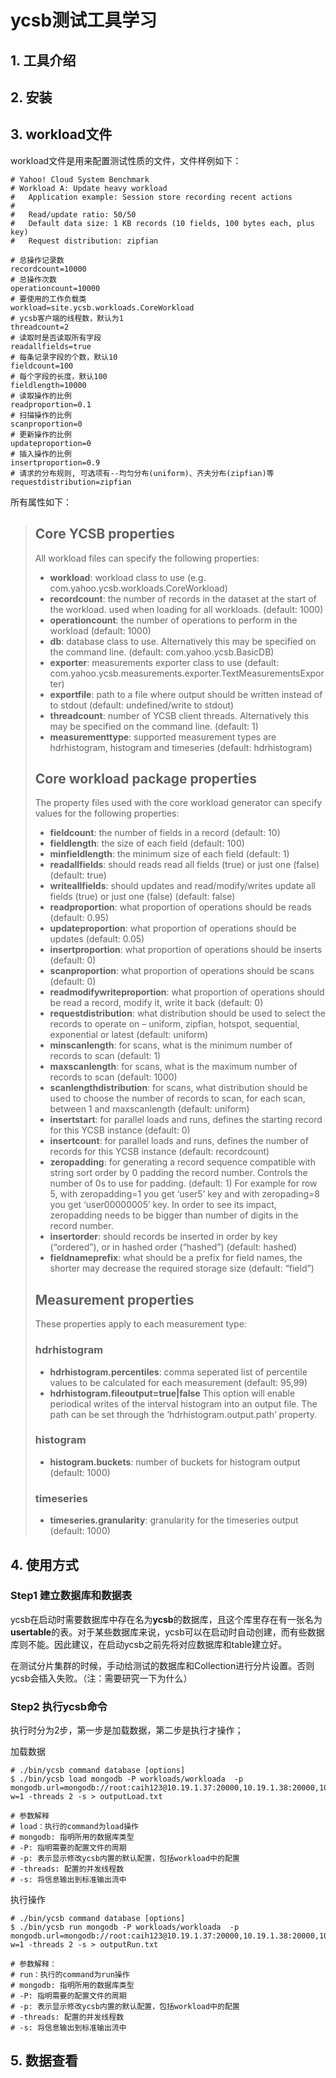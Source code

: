 # ycsb测试工具学习



## 1. 工具介绍



## 2. 安装



## 3. workload文件

workload文件是用来配置测试性质的文件，文件样例如下：

```
# Yahoo! Cloud System Benchmark
# Workload A: Update heavy workload
#   Application example: Session store recording recent actions
#
#   Read/update ratio: 50/50
#   Default data size: 1 KB records (10 fields, 100 bytes each, plus key)
#   Request distribution: zipfian

# 总操作记录数
recordcount=10000
# 总操作次数
operationcount=10000
# 要使用的工作负载类
workload=site.ycsb.workloads.CoreWorkload
# ycsb客户端的线程数，默认为1
threadcount=2
# 读取时是否读取所有字段
readallfields=true
# 每条记录字段的个数，默认10
fieldcount=100
# 每个字段的长度，默认100
fieldlength=10000
# 读取操作的比例
readproportion=0.1
# 扫描操作的比例
scanproportion=0
# 更新操作的比例
updateproportion=0
# 插入操作的比例
insertproportion=0.9
# 请求的分布规则, 可选项有--均匀分布(uniform)、齐夫分布(zipfian)等
requestdistribution=zipfian
```



所有属性如下：

> ## Core YCSB properties
>
> All workload files can specify the following properties:
>
> - **workload**: workload class to use (e.g. com.yahoo.ycsb.workloads.CoreWorkload)
> - **recordcount**: the number of records in the dataset at the start of the workload. used when loading for all workloads. (default: 1000)
> - **operationcount**: the number of operations to perform in the workload (default: 1000)
> - **db**: database class to use. Alternatively this may be specified on the command line. (default: com.yahoo.ycsb.BasicDB)
> - **exporter**: measurements exporter class to use (default: com.yahoo.ycsb.measurements.exporter.TextMeasurementsExporter)
> - **exportfile**: path to a file where output should be written instead of to stdout (default: undefined/write to stdout)
> - **threadcount**: number of YCSB client threads. Alternatively this may be specified on the command line. (default: 1)
> - **measurementtype**: supported measurement types are hdrhistogram, histogram and timeseries (default: hdrhistogram)
>
> ## Core workload package properties
>
> The property files used with the core workload generator can specify values for the following properties:
>
> - **fieldcount**: the number of fields in a record (default: 10)
> - **fieldlength**: the size of each field (default: 100)
> - **minfieldlength**: the minimum size of each field (default: 1)
> - **readallfields**: should reads read all fields (true) or just one (false) (default: true)
> - **writeallfields**: should updates and read/modify/writes update all fields (true) or just one (false) (default: false)
> - **readproportion**: what proportion of operations should be reads (default: 0.95)
> - **updateproportion**: what proportion of operations should be updates (default: 0.05)
> - **insertproportion**: what proportion of operations should be inserts (default: 0)
> - **scanproportion**: what proportion of operations should be scans (default: 0)
> - **readmodifywriteproportion**: what proportion of operations should be read a record, modify it, write it back (default: 0)
> - **requestdistribution**: what distribution should be used to select the records to operate on – uniform, zipfian, hotspot, sequential, exponential or latest (default: uniform)
> - **minscanlength**: for scans, what is the minimum number of records to scan (default: 1)
> - **maxscanlength**: for scans, what is the maximum number of records to scan (default: 1000)
> - **scanlengthdistribution**: for scans, what distribution should be used to choose the number of records to scan, for each scan, between 1 and maxscanlength (default: uniform)
> - **insertstart**: for parallel loads and runs, defines the starting record for this YCSB instance (default: 0)
> - **insertcount**: for parallel loads and runs, defines the number of records for this YCSB instance (default: recordcount)
> - **zeropadding**: for generating a record sequence compatible with string sort order by 0 padding the record number. Controls the number of 0s to use for padding. (default: 1)
>   For example for row 5, with zeropadding=1 you get ‘user5’ key and with zeropading=8 you get ‘user00000005’ key. In order to see its impact, zeropadding needs to be bigger than number of digits in the record number.
> - **insertorder**: should records be inserted in order by key (“ordered”), or in hashed order (“hashed”) (default: hashed)
> - **fieldnameprefix**: what should be a prefix for field names, the shorter may decrease the required storage size (default: “field”)
>
> ## Measurement properties
>
> These properties apply to each measurement type:
>
> ### hdrhistogram
>
> - **hdrhistogram.percentiles**: comma seperated list of percentile values to be calculated for each measurement (default: 95,99)
> - **hdrhistogram.fileoutput=true|false** This option will enable periodical writes of the interval histogram into an output file. The path can be set through the ‘hdrhistogram.output.path’ property.
>
> ### histogram
>
> - **histogram.buckets**: number of buckets for histogram output (default: 1000)
>
> ### timeseries
>
> - **timeseries.granularity**: granularity for the timeseries output (default: 1000)



## 4. 使用方式

### Step1 建立数据库和数据表

ycsb在启动时需要数据库中存在名为**ycsb**的数据库，且这个库里存在有一张名为**usertable**的表。对于某些数据库来说，ycsb可以在启动时自动创建，而有些数据库则不能。因此建议，在启动ycsb之前先将对应数据库和table建立好。

在测试分片集群的时候，手动给测试的数据库和Collection进行分片设置。否则ycsb会插入失败。（注：需要研究一下为什么）

### Step2 执行ycsb命令

执行时分为2步，第一步是加载数据，第二步是执行才操作；

加载数据

```shell
# ./bin/ycsb command database [options]
$ ./bin/ycsb load mongodb -P workloads/workloada  -p mongodb.url=mongodb://root:caih123@10.19.1.37:20000,10.19.1.38:20000,10.19.1.39:20000/admin?w=1 -threads 2 -s > outputLoad.txt

# 参数解释
# load：执行的command为load操作
# mongodb: 指明所用的数据库类型
# -P: 指明需要的配置文件的周期
# -p: 表示显示修改ycsb内置的默认配置，包括workload中的配置
# -threads: 配置的并发线程数
# -s: 将信息输出到标准输出流中
```



执行操作

```shell
# ./bin/ycsb command database [options]
$ ./bin/ycsb run mongodb -P workloads/workloada  -p mongodb.url=mongodb://root:caih123@10.19.1.37:20000,10.19.1.38:20000,10.19.1.39:20000/admin?w=1 -threads 2 -s > outputRun.txt

# 参数解释：
# run：执行的command为run操作
# mongodb: 指明所用的数据库类型
# -P: 指明需要的配置文件的周期
# -p: 表示显示修改ycsb内置的默认配置，包括workload中的配置
# -threads: 配置的并发线程数
# -s: 将信息输出到标准输出流中
```



## 5. 数据查看

